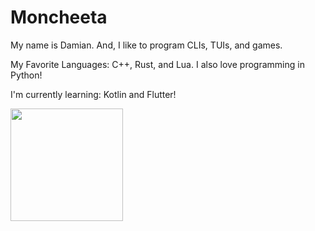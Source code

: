 # Moncheeta

My name is Damian. And, I like to program CLIs, TUIs, and games.

My Favorite Languages: C++, Rust, and Lua.
I also love programming in Python!

I'm currently learning: Kotlin and Flutter!

<!--START_SECTION:waka-->
<!--END_SECTION:waka-->

<img height="180em" src="https://github-readme-stats.vercel.app/api?username=Gapur&show_icons=true&hide_border=true&&count_private=true&include_all_commits=true" />
